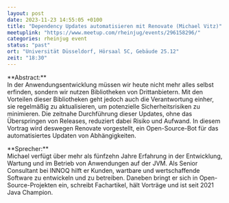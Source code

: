 ```yaml
---
layout: post
date: 2023-11-23 14:55:05 +0100
title: "Dependency Updates automatisieren mit Renovate (Michael Vitz)"
meetuplink: "https://www.meetup.com/rheinjug/events/296158296/"
categories: rheinjug event
status: "past"
ort: "Universität Düsseldorf, Hörsaal 5C, Gebäude 25.12"
zeit: "18:30"
---
```

<p>**Abstract:**<br/>In der Anwendungsentwicklung müssen wir heute nicht mehr alles selbst erfinden, sondern wir nutzen Bibliotheken von Drittanbietern. Mit den Vorteilen dieser Bibliotheken geht jedoch auch die Verantwortung einher, sie regelmäßig zu aktualisieren, um potenzielle Sicherheitsrisiken zu minimieren. Die zeitnahe Durchführung dieser Updates, ohne das Überspringen von Releases, reduziert dabei Risiko und Aufwand. In diesem Vortrag wird deswegen Renovate vorgestellt, ein Open-Source-Bot für das automatisiertes Updaten von Abhängigkeiten.</p> <p>**Sprecher:**<br/>Michael verfügt über mehr als fünfzehn Jahre Erfahrung in der Entwicklung, Wartung und im Betrieb von Anwendungen auf der JVM. Als Senior Consultant bei INNOQ hilft er Kunden, wartbare und wertschaffende Software zu entwickeln und zu betreiben. Daneben bringt er sich in Open-Source-Projekten ein, schreibt Fachartikel, hält Vorträge und ist seit 2021 Java Champion.</p> 
